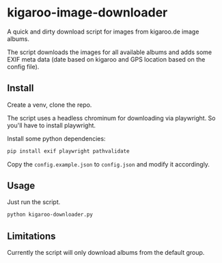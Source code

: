 # kigaroo-image-downloader
A quick and dirty download script for images from kigaroo.de image albums.

The script downloads the images for all available albums and adds some EXIF meta data (date based on kigaroo and GPS location based on the config file).

## Install
Create a venv, clone the repo.

The script uses a headless chrominum for downloading via playwright. So you'll have to install playwright.

Install some python dependencies:
```bash
pip install exif playwright pathvalidate
```
Copy the `config.example.json` to `config.json` and modify it accordingly.

## Usage
Just run the script.
```bash
python kigaroo-downloader.py
```

## Limitations
Currently the script will only download albums from the default group.
